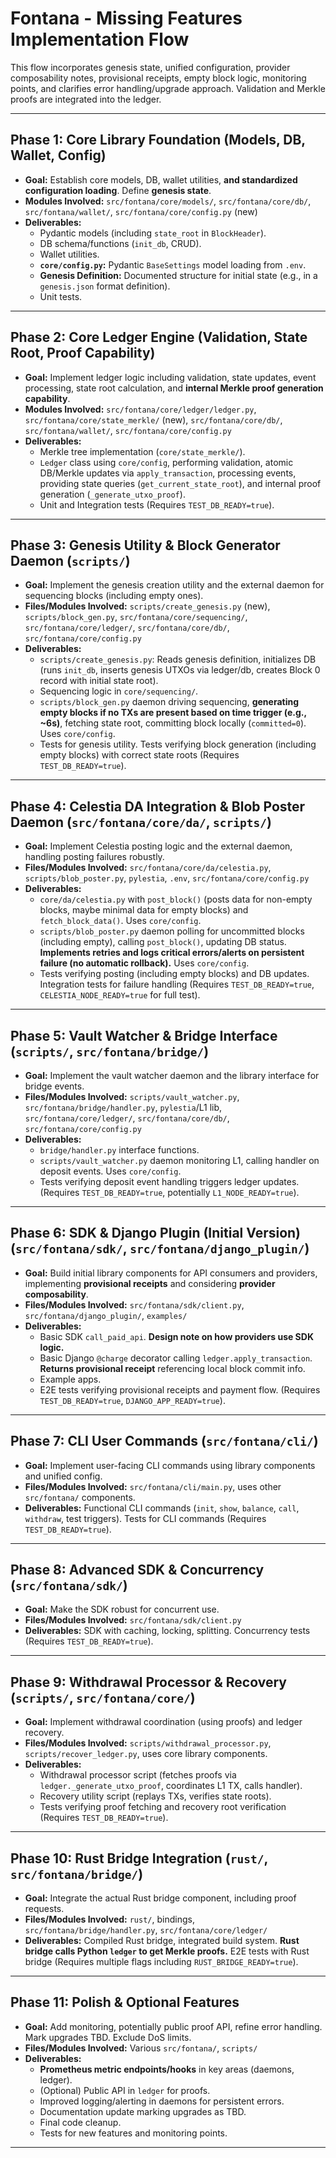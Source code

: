 # Fontana - Missing Features Implementation Flow

This flow incorporates genesis state, unified configuration, provider composability notes, provisional receipts, empty block logic, monitoring points, and clarifies error handling/upgrade approach. Validation and Merkle proofs are integrated into the ledger.

---

## Phase 1: Core Library Foundation (Models, DB, Wallet, Config)

*   **Goal:** Establish core models, DB, wallet utilities, **and standardized configuration loading**. Define **genesis state**.
*   **Modules Involved:** `src/fontana/core/models/`, `src/fontana/core/db/`, `src/fontana/wallet/`, `src/fontana/core/config.py` (new)
*   **Deliverables:**
    *   Pydantic models (including `state_root` in `BlockHeader`).
    *   DB schema/functions (`init_db`, CRUD).
    *   Wallet utilities.
    *   **`core/config.py`:** Pydantic `BaseSettings` model loading from `.env`.
    *   **Genesis Definition:** Documented structure for initial state (e.g., in a `genesis.json` format definition).
    *   Unit tests.

---

## Phase 2: Core Ledger Engine (Validation, State Root, Proof Capability)

*   **Goal:** Implement ledger logic including validation, state updates, event processing, state root calculation, and **internal Merkle proof generation capability**.
*   **Modules Involved:** `src/fontana/core/ledger/ledger.py`, `src/fontana/core/state_merkle/` (new), `src/fontana/core/db/`, `src/fontana/wallet/`, `src/fontana/core/config.py`
*   **Deliverables:**
    *   Merkle tree implementation (`core/state_merkle/`).
    *   `Ledger` class using `core/config`, performing validation, atomic DB/Merkle updates via `apply_transaction`, processing events, providing state queries (`get_current_state_root`), and internal proof generation (`_generate_utxo_proof`).
    *   Unit and Integration tests (Requires `TEST_DB_READY=true`).

---

## Phase 3: Genesis Utility & Block Generator Daemon (`scripts/`)

*   **Goal:** Implement the genesis creation utility and the external daemon for sequencing blocks (including empty ones).
*   **Files/Modules Involved:** `scripts/create_genesis.py` (new), `scripts/block_gen.py`, `src/fontana/core/sequencing/`, `src/fontana/core/ledger/`, `src/fontana/core/db/`, `src/fontana/core/config.py`
*   **Deliverables:**
    *   `scripts/create_genesis.py`: Reads genesis definition, initializes DB (runs `init_db`, inserts genesis UTXOs via ledger/db, creates Block 0 record with initial state root).
    *   Sequencing logic in `core/sequencing/`.
    *   `scripts/block_gen.py` daemon driving sequencing, **generating empty blocks if no TXs are present based on time trigger (e.g., ~6s)**, fetching state root, committing block locally (`committed=0`). Uses `core/config`.
    *   Tests for genesis utility. Tests verifying block generation (including empty blocks) with correct state roots (Requires `TEST_DB_READY=true`).

---

## Phase 4: Celestia DA Integration & Blob Poster Daemon (`src/fontana/core/da/`, `scripts/`)

*   **Goal:** Implement Celestia posting logic and the external daemon, handling posting failures robustly.
*   **Files/Modules Involved:** `src/fontana/core/da/celestia.py`, `scripts/blob_poster.py`, `pylestia`, `.env`, `src/fontana/core/config.py`
*   **Deliverables:**
    *   `core/da/celestia.py` with `post_block()` (posts data for non-empty blocks, maybe minimal data for empty blocks) and `fetch_block_data()`. Uses `core/config`.
    *   `scripts/blob_poster.py` daemon polling for uncommitted blocks (including empty), calling `post_block()`, updating DB status. **Implements retries and logs critical errors/alerts on persistent failure (no automatic rollback).** Uses `core/config`.
    *   Tests verifying posting (including empty blocks) and DB updates. Integration tests for failure handling (Requires `TEST_DB_READY=true`, `CELESTIA_NODE_READY=true` for full test).

---

## Phase 5: Vault Watcher & Bridge Interface (`scripts/`, `src/fontana/bridge/`)

*   **Goal:** Implement the vault watcher daemon and the library interface for bridge events.
*   **Files/Modules Involved:** `scripts/vault_watcher.py`, `src/fontana/bridge/handler.py`, `pylestia`/L1 lib, `src/fontana/core/ledger/`, `src/fontana/core/db/`, `src/fontana/core/config.py`
*   **Deliverables:**
    *   `bridge/handler.py` interface functions.
    *   `scripts/vault_watcher.py` daemon monitoring L1, calling handler on deposit events. Uses `core/config`.
    *   Tests verifying deposit event handling triggers ledger updates. (Requires `TEST_DB_READY=true`, potentially `L1_NODE_READY=true`).

---

## Phase 6: SDK & Django Plugin (Initial Version) (`src/fontana/sdk/`, `src/fontana/django_plugin/`)

*   **Goal:** Build initial library components for API consumers and providers, implementing **provisional receipts** and considering **provider composability**.
*   **Files/Modules Involved:** `src/fontana/sdk/client.py`, `src/fontana/django_plugin/`, `examples/`
*   **Deliverables:**
    *   Basic SDK `call_paid_api`. **Design note on how providers use SDK logic.**
    *   Basic Django `@charge` decorator calling `ledger.apply_transaction`. **Returns provisional receipt** referencing local block commit info.
    *   Example apps.
    *   E2E tests verifying provisional receipts and payment flow. (Requires `TEST_DB_READY=true`, `DJANGO_APP_READY=true`).

---

## Phase 7: CLI User Commands (`src/fontana/cli/`)

*   **Goal:** Implement user-facing CLI commands using library components and unified config.
*   **Files/Modules Involved:** `src/fontana/cli/main.py`, uses other `src/fontana/` components.
*   **Deliverables:** Functional CLI commands (`init`, `show`, `balance`, `call`, `withdraw`, test triggers). Tests for CLI commands (Requires `TEST_DB_READY=true`).

---

## Phase 8: Advanced SDK & Concurrency (`src/fontana/sdk/`)

*   **Goal:** Make the SDK robust for concurrent use.
*   **Files/Modules Involved:** `src/fontana/sdk/client.py`
*   **Deliverables:** SDK with caching, locking, splitting. Concurrency tests (Requires `TEST_DB_READY=true`).

---

## Phase 9: Withdrawal Processor & Recovery (`scripts/`, `src/fontana/core/`)

*   **Goal:** Implement withdrawal coordination (using proofs) and ledger recovery.
*   **Files/Modules Involved:** `scripts/withdrawal_processor.py`, `scripts/recover_ledger.py`, uses core library components.
*   **Deliverables:**
    *   Withdrawal processor script (fetches proofs via `ledger._generate_utxo_proof`, coordinates L1 TX, calls handler).
    *   Recovery utility script (replays TXs, verifies state roots).
    *   Tests verifying proof fetching and recovery root verification (Requires `TEST_DB_READY=true`).

---

## Phase 10: Rust Bridge Integration (`rust/`, `src/fontana/bridge/`)

*   **Goal:** Integrate the actual Rust bridge component, including proof requests.
*   **Files/Modules Involved:** `rust/`, bindings, `src/fontana/bridge/handler.py`, `src/fontana/core/ledger/`
*   **Deliverables:** Compiled Rust bridge, integrated build system. **Rust bridge calls Python `ledger` to get Merkle proofs.** E2E tests with Rust bridge (Requires multiple flags including `RUST_BRIDGE_READY=true`).

---

## Phase 11: Polish & Optional Features

*   **Goal:** Add monitoring, potentially public proof API, refine error handling. Mark upgrades TBD. Exclude DoS limits.
*   **Files/Modules Involved:** Various `src/fontana/`, `scripts/`
*   **Deliverables:**
    *   **Prometheus metric endpoints/hooks** in key areas (daemons, ledger).
    *   (Optional) Public API in `ledger` for proofs.
    *   Improved logging/alerting in daemons for persistent errors.
    *   Documentation update marking upgrades as TBD.
    *   Final code cleanup.
    *   Tests for new features and monitoring points.

---
